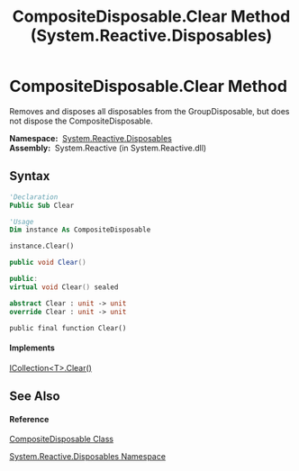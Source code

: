 ﻿---
title: CompositeDisposable.Clear Method  (System.Reactive.Disposables)
TOCTitle: Clear Method
ms:assetid: M:System.Reactive.Disposables.CompositeDisposable.Clear
ms:mtpsurl: https://msdn.microsoft.com/en-us/library/system.reactive.disposables.compositedisposable.clear(v=VS.103)
ms:contentKeyID: 36068612
ms.date: 06/28/2011
mtps_version: v=VS.103
f1_keywords:
- System.Reactive.Disposables.CompositeDisposable.Clear
dev_langs:
- CSharp
- JScript
- VB
- FSharp
- c++
---

# CompositeDisposable.Clear Method

Removes and disposes all disposables from the GroupDisposable, but does not dispose the CompositeDisposable.

**Namespace:**  [System.Reactive.Disposables](hh229090\(v=vs.103\).md)  
**Assembly:**  System.Reactive (in System.Reactive.dll)

## Syntax

``` vb
'Declaration
Public Sub Clear
```

``` vb
'Usage
Dim instance As CompositeDisposable

instance.Clear()
```

``` csharp
public void Clear()
```

``` c++
public:
virtual void Clear() sealed
```

``` fsharp
abstract Clear : unit -> unit 
override Clear : unit -> unit 
```

``` jscript
public final function Clear()
```

#### Implements

[ICollection\<T\>.Clear()](https://msdn.microsoft.com/en-us/library/5axy4fbh)  

## See Also

#### Reference

[CompositeDisposable Class](hh228980\(v=vs.103\).md)

[System.Reactive.Disposables Namespace](hh229090\(v=vs.103\).md)

